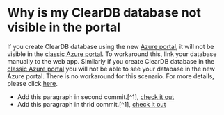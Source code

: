 <properties
    pageTitle="ClearDB database is not visible in the portal"
    description="Why is my ClearDB database not visible in the portal?"
    service="microsoft.web"
    resource="sites"
    authors="aashu"
    selfHelpType="faq"
    keywords="Timezone, server time"
    resourceTags="windows, linux"   
    productPesIds="14748"
/>

# Why is my ClearDB database not visible in the portal

If you create ClearDB database using the new [Azure portal](http://portal.azure.com/), it will not be visible in the [classic Azure portal](http://manage.windowsazure.com/).
To workaround this, link your database manually to the web app.
Similarly if you create ClearDB database in the [classic Azure portal](http://manage.windowsazure.com/) you will not be able to see your database in the new Azure portal. There is no workaround for this scenario. For more details, please click [here](https://azure.microsoft.com/en-us/documentation/articles/store-cleardb-faq/).

* Add this paragraph in second commit.[^1], [check it out](1)
* Add this paragraph in thrid commit.[^1], [check it out](1)

 
[1]:http://github.com "visit github.com"
